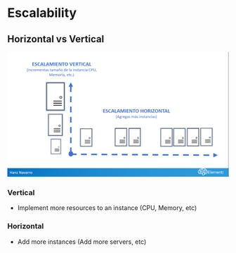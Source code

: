 # Escalability

## Horizontal vs Vertical 
![alt text](res/horizontal_vs_vertical.png)

### Vertical
- Implement more resources to an instance (CPU, Memory, etc)

### Horizontal
- Add more instances (Add more servers, etc)
